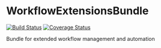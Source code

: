 WorkflowExtensionsBundle
========================

[![Build Status](https://travis-ci.org/GlobalTradingTechnologies/workflow-extensions-bundle.svg?branch=master)](https://travis-ci.org/GlobalTradingTechnologies/workflow-extensions-bundle)
[![Coverage Status](https://coveralls.io/repos/github/GlobalTradingTechnologies/workflow-extensions-bundle/badge.svg?branch=master)](https://coveralls.io/github/GlobalTradingTechnologies/workflow-extensions-bundle?branch=master)

Bundle for extended workflow management and automation